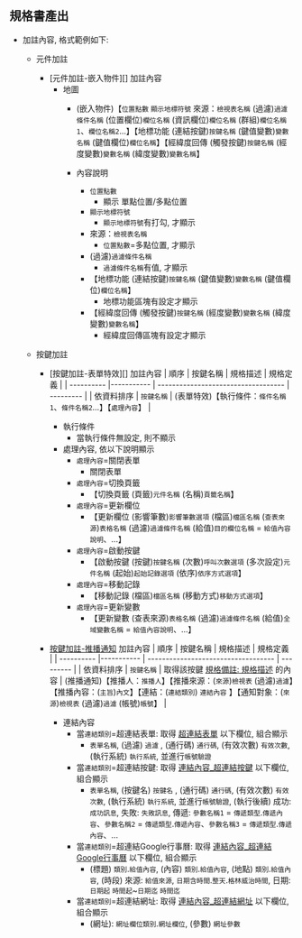 ## <div id="specification_output">規格書產出</div>

* 加註內容, 格式範例如下:
    * 元件加註
        * [元件加註-嵌入物件][] 加註內容
            * 地圖
                * (嵌入物件)【`位置點數` `顯示地標符號` 來源：`檢視表名稱` (過濾)`過濾條件名稱` (位置欄位)`欄位名稱` (資訊欄位)`欄位名稱` (群組)`欄位名稱1`、`欄位名稱2`...】【地標功能 (連結按鍵)`按鍵名稱` (鍵值變數)`變數名稱` (鍵值欄位)`欄位名稱`】【經緯度回傳 (觸發按鍵)`按鍵名稱` (經度變數)`變數名稱` (緯度變數)`變數名稱`】

                * 內容說明
                    * `位置點數`
                        * 顯示 單點位置/多點位置
                    * `顯示地標符號`
                        * `顯示地標符號`有打勾, 才顯示
                    * 來源：`檢視表名稱`
                        * `位置點數`=多點位置, 才顯示
                    * (過濾)`過濾條件名稱`
                        * `過濾條件名稱`有值, 才顯示
                    * 【地標功能 (連結按鍵)`按鍵名稱` (鍵值變數)`變數名稱` (鍵值欄位)`欄位名稱`】
                        * 地標功能區塊有設定才顯示
                    * 【經緯度回傳 (觸發按鍵)`按鍵名稱` (經度變數)`變數名稱` (緯度變數)`變數名稱`】
                        * 經緯度回傳區塊有設定才顯示                
                
    * 按鍵加註
        * [按鍵加註-表單特效][] 加註內容
            | 順序       | 按鍵名稱    | 規格描述                              | 規格定義  |
            | ---------- |----------- | -----------------------------------  | --------- |
            | 依資料排序  | `按鍵名稱`  | (表單特效)【執行條件：`條件名稱1`、`條件名稱2`...】【`處理內容`】 |

            * 執行條件
                * 當執行條件無設定, 則不顯示
            * 處理內容, 依以下說明顯示
                * `處理內容`=關閉表單
                    * 關閉表單
                * `處理內容`=切換頁籤
                    * 【切換頁籤 (頁籤)`元件名稱` (名稱)`頁籤名稱`】
                * `處理內容`=更新欄位
                    * 【更新欄位 (影響筆數)`影響筆數選項` (檔區)`檔區名稱` (`查表來源`)`表格名稱` (過濾)`過濾條件名稱` (給值)`目的欄位名稱` = `給值內容說明`、...】
                * `處理內容`=啟動按鍵
                    * 【啟動按鍵 (按鍵)`按鍵名稱` (次數)`呼叫次數選項` (多次設定)`元件名稱` (起始)`起始記錄選項` (依序)`依序方式選項`】
                * `處理內容`=移動記錄
                    * 【移動記錄 (檔區)`檔區名稱` (移動方式)`移動方式選項`】
                * `處理內容`=更新變數
                    * 【更新變數 (查表來源)`表格名稱` (過濾)`過濾條件名稱` (給值)`全域變數名稱` = `給值內容說明`、...】

        * [按鍵加註-推播通知][link_MAENotice] 加註內容
            | 順序       | 按鍵名稱    | 規格描述                              | 規格定義  |
            | ---------- |----------- | -----------------------------------  | --------- |
            | 依資料排序  | `按鍵名稱`  | 取得該按鍵 [規格備註: 規格描述][link_SpecificationsRemarks] 的內容 | (推播通知)【推播人：`推播人`】【推播來源：(`來源`)`檢視表` (過濾)`過濾`】【推播內容：(`主旨`)`內文`】【連結：(`連結類別`) `連結內容` 】【通知對象：(`來源`)`檢視表` (過濾)`過濾` (帳號)`帳號`】 |

            * 連結內容
                * 當`連結類別`=超連結表單: 取得 [超連結表單][link_linkform] 以下欄位, 組合顯示
                    * `表單名稱`, (過濾) `過濾` , (通行碼) `通行碼`, (有效次數) `有效次數`, (執行系統) `執行系統`, 並進行`帳號驗證` 
                * 當`連結類別`=超連結按鍵: 取得 [連結內容_超連結按鍵][link_linkbutton] 以下欄位, 組合顯示
                    * `表單名稱`, (按鍵名) `按鍵名` , (通行碼) `通行碼`, (有效次數) `有效次數`, (執行系統) `執行系統`, 並進行`帳號驗證`, (執行後續) 成功: `成功訊息`, 失敗: `失敗訊息`, 傳遞: `參數名稱1` = `傳遞類型`.`傳遞內容`、`參數名稱2` = `傳遞類型`.`傳遞內容`、`參數名稱3` = `傳遞類型`.`傳遞內容`、...
                * 當`連結類別`=超連結Google行事曆: 取得 [連結內容_超連結Google行事曆][link_linkgooglecalendar] 以下欄位, 組合顯示
                    * (標題) `類別`.`給值內容`, (內容) `類別`.`給值內容`, (地點) `類別`.`給值內容`, (時段) 來源: `給值來源`, `日期含時間`.`整天`.`格林威治時間`, 日期: `日期起` `時間起`~`日期迄` `時間迄`
                * 當`連結類別`=超連結網址:  取得 [連結內容_超連結網址][link_linkurl] 以下欄位, 組合顯示
                    * (網址): `網址欄位類別`.`網址欄位`, (參數) `網址參數`


<!-- 超連結 -->
[link_MAENotice]:../BANotice/README "按鍵加註-推播通知"
[link_linkform]:../BANotice/MAENotice-Link-Form.md "連結內容_超連結表單"
[link_linkbutton]:../BANotice/MAENotice-Link-Button.md "連結內容_超連結按鍵"
[link_linkgooglecalendar]:../BANotice/MAENotice-Link-GoogleCalendar.md "連結內容_超連結Google行事曆"
[link_linkurl]:../BANotice/MAENotice-Link-URL.md "連結內容_超連結網址"


[link_SpecificationsRemarks]:/8.10.0/IDE/Specification/SpecificationsRemarks/README.md "規格備註"